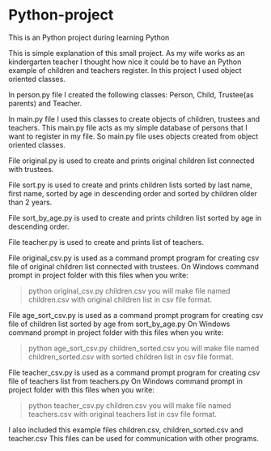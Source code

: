 # Python-project
This is an Python project during learning Python

This is simple explanation of this small project.
As my wife works as an kindergarten teacher I thought how nice it could
be to have an Python example of children and teachers register.
In this project I used object oriented classes.

In person.py file I created the following classes: Person, Child, Trustee(as parents) and Teacher.

In main.py file I used this classes to create objects of children, trustees and teachers.
This main.py file acts as my simple database of persons that I want to register in my file.
So main.py file uses objects created from object oriented classes.

File original.py is used to create and prints original children list connected with trustees.

File sort.py is used to create and prints children lists sorted by last name, first name,
sorted by age in descending order and sorted by children older than 2 years.

File sort_by_age.py is used to create and prints children list sorted by
age in descending order.

File teacher.py is used to create and prints list of teachers.

File original_csv.py is used as a command prompt program for creating csv file
of original children list connected with trustees.
On Windows command prompt in project folder with this files when you write:
>python original_csv.py children.csv
you will make file named children.csv with original children list in csv file format.

File age_sort_csv.py is used as a command prompt program for creating csv file
of children list sorted by age from sort_by_age.py
On Windows command prompt in project folder with this files when you write:
>python age_sort_csv.py children_sorted.csv
you will make file named children_sorted.csv with sorted children list in csv file format.

File teacher_csv.py is used as a command prompt program for creating csv file
of teachers list from teachers.py
On Windows command prompt in project folder with this files when you write:
>python teacher_csv.py children.csv
you will make file named teachers.csv with original teachers list in csv file format.

I also included this example files children.csv, children_sorted.csv and teacher.csv
This files can be used for communication with other programs.
